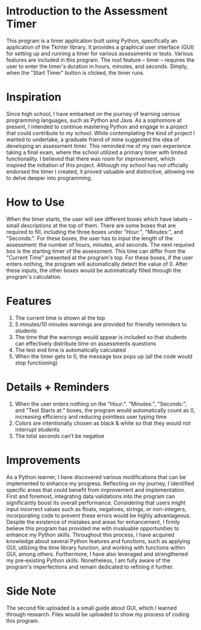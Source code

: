 # Introduction to the Assessment Timer
This program is a timer application built using Python, specifically an application of the Tkinter library. It provides a graphical user interface (GUI) for setting up and running a timer for various assessments or tests. Various features are included in this program. The root feature – timer – requires the user to enter the timer's duration in hours, minutes, and seconds. Simply, when the "Start Timer" button is clicked, the timer runs. 

# Inspiration
Since high school, I have embarked on the journey of learning various programming languages, such as Python and Java. As a sophomore at present, I intended to continue mastering Python and engage in a project that could contribute to my school. While contemplating the kind of project I wanted to undertake, a graduate friend of mine suggested the idea of developing an assessment timer. This reminded me of my own experience taking a final exam, where the school utilized a primary timer with limited functionality. I believed that there was room for improvement, which inspired the initiation of this project. Although my school has not officially endorsed the timer I created, it proved valuable and distinctive, allowing me to delve deeper into programming.
 

# How to Use
When the timer starts, the user will see different boxes which have labels – small descriptions at the top of them. There are some boxes that are required to fill, including the three boxes under "Hour:", "Minutes:", and "Seconds:". For these boxes, the user has to input the length of the assessment: the number of hours, minutes, and seconds. The next required box is the starting timer of the assessment. This time can differ from the "Current Time" presented at the program's top. For these boxes, if the user enters nothing, the program will automatically detect the value of 0. After these inputs, the other boxes would be automatically filled through the program's calculation. 

# Features
1. The current time is shown at the top
2. 5 minutes/10 minutes warnings are provided for friendly reminders to students
3. The time that the warnings would appear is included so that students can effectively distribute time on assessments questions
4. The test end time is automatically calculated
5. When the timer gets to 0, the message box pops up (all the code would stop functioning)

# Details + Reminders 
1. When the user enters nothing on the "Hour:". "Minutes:", "Seconds:", and "Test Starts at:" boxes, the program would automatically count as 0, increasing efficiency and reducing pointless user typing time
2. Colors are intentionally chosen as black & white so that they would not interrupt students
3. The total seconds can't be negative

# Improvements 
As a Python learner, I have discovered various modifications that can be implemented to enhance my progress. Reflecting on my journey, I identified specific areas that could benefit from improvement and implementation. First and foremost, integrating data validations into the program can significantly boost its overall performance. Considering that users might input incorrect values such as floats, negatives, strings, or non-integers, incorporating code to prevent these errors would be highly advantageous. Despite the existence of mistakes and areas for enhancement, I firmly believe this program has provided me with invaluable opportunities to enhance my Python skills. Throughout this process, I have acquired knowledge about several Python features and functions, such as applying GUI, utilizing the time library function, and working with functions within GUI, among others. Furthermore, I have also leveraged and strengthened my pre-existing Python skills. Nonetheless, I am fully aware of the program's imperfections and remain dedicated to refining it further.

# Side Note
The second file uploaded is a small guide about GUI, which I learned through research. Files would be uploaded to show my process of coding this program. 

